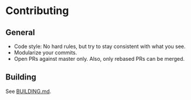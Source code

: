 # Contributing

## General

* Code style: No hard rules, but try to stay consistent with what you see.
* Modularize your commits.
* Open PRs against master only. Also, only rebased PRs can be merged.

## Building

See [BUILDING.md](BUILDING.md).
